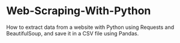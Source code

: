 # Web-Scraping-With-Python
How to extract data from a website with Python using Requests and BeautifulSoup, and save it in a CSV file using Pandas.
